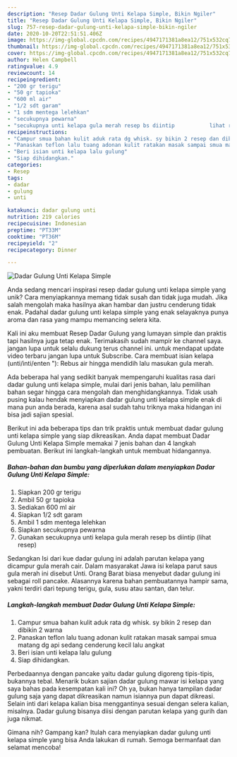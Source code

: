 ```yaml
---
description: "Resep Dadar Gulung Unti Kelapa Simple, Bikin Ngiler"
title: "Resep Dadar Gulung Unti Kelapa Simple, Bikin Ngiler"
slug: 757-resep-dadar-gulung-unti-kelapa-simple-bikin-ngiler
date: 2020-10-20T22:51:51.406Z
image: https://img-global.cpcdn.com/recipes/4947171381a8ea12/751x532cq70/dadar-gulung-unti-kelapa-simple-foto-resep-utama.jpg
thumbnail: https://img-global.cpcdn.com/recipes/4947171381a8ea12/751x532cq70/dadar-gulung-unti-kelapa-simple-foto-resep-utama.jpg
cover: https://img-global.cpcdn.com/recipes/4947171381a8ea12/751x532cq70/dadar-gulung-unti-kelapa-simple-foto-resep-utama.jpg
author: Helen Campbell
ratingvalue: 4.9
reviewcount: 14
recipeingredient:
- "200 gr terigu"
- "50 gr tapioka"
- "600 ml air"
- "1/2 sdt garam"
- "1 sdm mentega lelehkan"
- "secukupnya pewarna"
- "secukupnya unti kelapa gula merah resep bs diintip           lihat resep"
recipeinstructions:
- "Campur smua bahan kulit aduk rata dg whisk. sy bikin 2 resep dan dibikin 2 warna"
- "Panaskan teflon lalu tuang adonan kulit ratakan masak sampai smua matang dg api sedang cenderung kecil lalu angkat"
- "Beri isian unti kelapa lalu gulung"
- "Siap dihidangkan."
categories:
- Resep
tags:
- dadar
- gulung
- unti

katakunci: dadar gulung unti 
nutrition: 219 calories
recipecuisine: Indonesian
preptime: "PT33M"
cooktime: "PT36M"
recipeyield: "2"
recipecategory: Dinner

---
```



![Dadar Gulung Unti Kelapa Simple](https://img-global.cpcdn.com/recipes/4947171381a8ea12/751x532cq70/dadar-gulung-unti-kelapa-simple-foto-resep-utama.jpg)

Anda sedang mencari inspirasi resep dadar gulung unti kelapa simple yang unik? Cara menyiapkannya memang tidak susah dan tidak juga mudah. Jika salah mengolah maka hasilnya akan hambar dan justru cenderung tidak enak. Padahal dadar gulung unti kelapa simple yang enak selayaknya punya aroma dan rasa yang mampu memancing selera kita.

Kali ini aku membuat Resep Dadar Gulung yang lumayan simple dan praktis tapi hasilnya juga tetap enak. Terimakasih sudah mampir ke channel saya. jangan lupa untuk selalu dukung terus channel ini. untuk mendapat update video terbaru jangan lupa untuk Subscribe. Cara membuat isian kelapa (unti/inti/enten &#34;): Rebus air hingga mendidih lalu masukan gula merah.

Ada beberapa hal yang sedikit banyak mempengaruhi kualitas rasa dari dadar gulung unti kelapa simple, mulai dari jenis bahan, lalu pemilihan bahan segar hingga cara mengolah dan menghidangkannya. Tidak usah pusing kalau hendak menyiapkan dadar gulung unti kelapa simple enak di mana pun anda berada, karena asal sudah tahu triknya maka hidangan ini bisa jadi sajian spesial.


Berikut ini ada beberapa tips dan trik praktis untuk membuat dadar gulung unti kelapa simple yang siap dikreasikan. Anda dapat membuat Dadar Gulung Unti Kelapa Simple memakai 7 jenis bahan dan 4 langkah pembuatan. Berikut ini langkah-langkah untuk membuat hidangannya.

<!--inarticleads1-->

##### Bahan-bahan dan bumbu yang diperlukan dalam menyiapkan Dadar Gulung Unti Kelapa Simple:

1. Siapkan 200 gr terigu
1. Ambil 50 gr tapioka
1. Sediakan 600 ml air
1. Siapkan 1/2 sdt garam
1. Ambil 1 sdm mentega lelehkan
1. Siapkan secukupnya pewarna
1. Gunakan secukupnya unti kelapa gula merah resep bs diintip           (lihat resep)


Sedangkan Isi dari kue dadar gulung ini adalah parutan kelapa yang dicampur gula merah cair. Dalam masyarakat Jawa isi kelapa parut saus gula merah ini disebut Unti. Orang Barat biasa menyebut dadar gulung ini sebagai roll pancake. Alasannya karena bahan pembuatannya hampir sama, yakni terdiri dari tepung terigu, gula, susu atau santan, dan telur. 

<!--inarticleads2-->

##### Langkah-langkah membuat Dadar Gulung Unti Kelapa Simple:

1. Campur smua bahan kulit aduk rata dg whisk. sy bikin 2 resep dan dibikin 2 warna
1. Panaskan teflon lalu tuang adonan kulit ratakan masak sampai smua matang dg api sedang cenderung kecil lalu angkat
1. Beri isian unti kelapa lalu gulung
1. Siap dihidangkan.


Perbedaannya dengan pancake yaitu dadar gulung digoreng tipis-tipis, bukannya tebal. Menarik bukan sajian dadar gulung mawar isi kelapa yang saya bahas pada kesempatan kali ini? Oh ya, bukan hanya tampilan dadar gulung saja yang dapat dikreasikan namun isiannya pun dapat dikreasi. Selain inti dari kelapa kalian bisa menggantinya sesuai dengan selera kalian, misalnya. Dadar gulung bisanya diisi dengan parutan kelapa yang gurih dan juga nikmat. 

Gimana nih? Gampang kan? Itulah cara menyiapkan dadar gulung unti kelapa simple yang bisa Anda lakukan di rumah. Semoga bermanfaat dan selamat mencoba!
